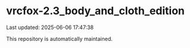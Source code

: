 # vrcfox-2.3_body_and_cloth_edition

Last updated: 2025-06-06 17:47:38

This repository is automatically maintained.
